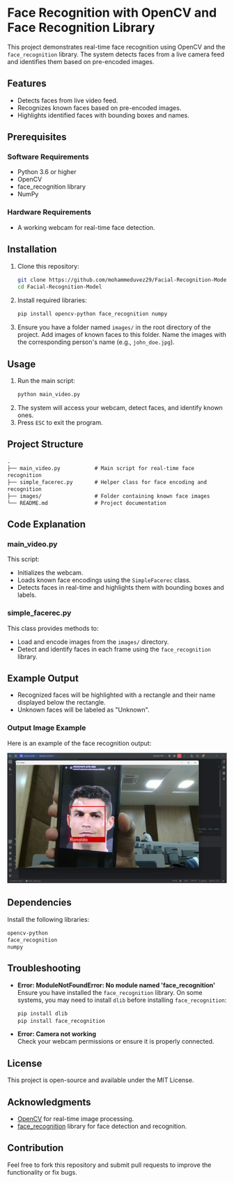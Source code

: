 # Face Recognition with OpenCV and Face Recognition Library

This project demonstrates real-time face recognition using OpenCV and the `face_recognition` library. The system detects faces from a live camera feed and identifies them based on pre-encoded images.

## Features
- Detects faces from live video feed.
- Recognizes known faces based on pre-encoded images.
- Highlights identified faces with bounding boxes and names.

## Prerequisites

### Software Requirements
- Python 3.6 or higher  
- OpenCV  
- face_recognition library  
- NumPy  

### Hardware Requirements
- A working webcam for real-time face detection.

## Installation
1. Clone this repository:
   ```bash
   git clone https://github.com/mohammeduvez29/Facial-Recognition-Model.git
   cd Facial-Recognition-Model
   ```
2. Install required libraries:
   ```bash
   pip install opencv-python face_recognition numpy
   ```

3. Ensure you have a folder named `images/` in the root directory of the project. Add images of known faces to this folder. Name the images with the corresponding person's name (e.g., `john_doe.jpg`).

## Usage
1. Run the main script:
   ```bash
   python main_video.py
   ```
2. The system will access your webcam, detect faces, and identify known ones.
3. Press `ESC` to exit the program.

## Project Structure
```
.
├── main_video.py           # Main script for real-time face recognition
├── simple_facerec.py       # Helper class for face encoding and recognition
├── images/                 # Folder containing known face images
└── README.md               # Project documentation
```

## Code Explanation

### main_video.py
This script:
- Initializes the webcam.
- Loads known face encodings using the `SimpleFacerec` class.
- Detects faces in real-time and highlights them with bounding boxes and labels.

### simple_facerec.py
This class provides methods to:
- Load and encode images from the `images/` directory.
- Detect and identify faces in each frame using the `face_recognition` library.

## Example Output
- Recognized faces will be highlighted with a rectangle and their name displayed below the rectangle.
- Unknown faces will be labeled as "Unknown".

### Output Image Example
Here is an example of the face recognition output:

![Face Recognition Output](images/output_example.jpg)

## Dependencies
Install the following libraries:
```
opencv-python
face_recognition
numpy
```

## Troubleshooting
- **Error: ModuleNotFoundError: No module named 'face_recognition'**  
  Ensure you have installed the `face_recognition` library. On some systems, you may need to install `dlib` before installing `face_recognition`:
  ```bash
  pip install dlib
  pip install face_recognition
  ```
- **Error: Camera not working**  
  Check your webcam permissions or ensure it is properly connected.

## License
This project is open-source and available under the MIT License.

## Acknowledgments
- [OpenCV](https://opencv.org/) for real-time image processing.
- [face_recognition](https://github.com/ageitgey/face_recognition) library for face detection and recognition.

## Contribution
Feel free to fork this repository and submit pull requests to improve the functionality or fix bugs.
